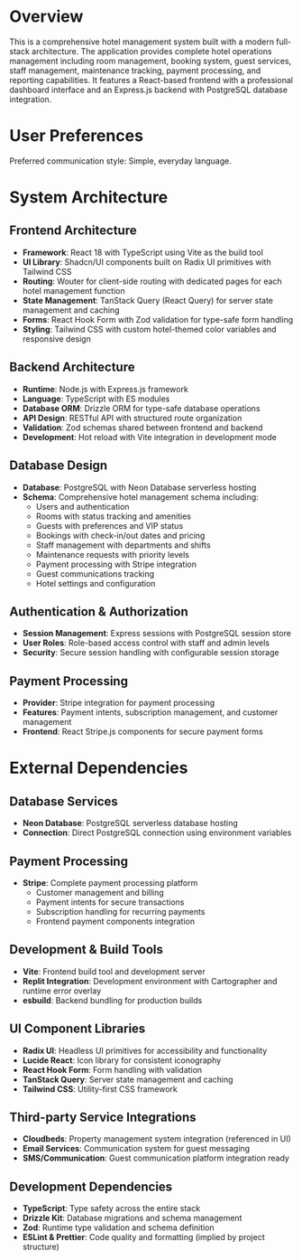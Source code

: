 # Overview

This is a comprehensive hotel management system built with a modern full-stack architecture. The application provides complete hotel operations management including room management, booking system, guest services, staff management, maintenance tracking, payment processing, and reporting capabilities. It features a React-based frontend with a professional dashboard interface and an Express.js backend with PostgreSQL database integration.

# User Preferences

Preferred communication style: Simple, everyday language.

# System Architecture

## Frontend Architecture
- **Framework**: React 18 with TypeScript using Vite as the build tool
- **UI Library**: Shadcn/UI components built on Radix UI primitives with Tailwind CSS
- **Routing**: Wouter for client-side routing with dedicated pages for each hotel management function
- **State Management**: TanStack Query (React Query) for server state management and caching
- **Forms**: React Hook Form with Zod validation for type-safe form handling
- **Styling**: Tailwind CSS with custom hotel-themed color variables and responsive design

## Backend Architecture
- **Runtime**: Node.js with Express.js framework
- **Language**: TypeScript with ES modules
- **Database ORM**: Drizzle ORM for type-safe database operations
- **API Design**: RESTful API with structured route organization
- **Validation**: Zod schemas shared between frontend and backend
- **Development**: Hot reload with Vite integration in development mode

## Database Design
- **Database**: PostgreSQL with Neon Database serverless hosting
- **Schema**: Comprehensive hotel management schema including:
  - Users and authentication
  - Rooms with status tracking and amenities
  - Guests with preferences and VIP status
  - Bookings with check-in/out dates and pricing
  - Staff management with departments and shifts
  - Maintenance requests with priority levels
  - Payment processing with Stripe integration
  - Guest communications tracking
  - Hotel settings and configuration

## Authentication & Authorization
- **Session Management**: Express sessions with PostgreSQL session store
- **User Roles**: Role-based access control with staff and admin levels
- **Security**: Secure session handling with configurable session storage

## Payment Processing
- **Provider**: Stripe integration for payment processing
- **Features**: Payment intents, subscription management, and customer management
- **Frontend**: React Stripe.js components for secure payment forms

# External Dependencies

## Database Services
- **Neon Database**: PostgreSQL serverless database hosting
- **Connection**: Direct PostgreSQL connection using environment variables

## Payment Processing
- **Stripe**: Complete payment processing platform
  - Customer management and billing
  - Payment intents for secure transactions
  - Subscription handling for recurring payments
  - Frontend payment components integration

## Development & Build Tools
- **Vite**: Frontend build tool and development server
- **Replit Integration**: Development environment with Cartographer and runtime error overlay
- **esbuild**: Backend bundling for production builds

## UI Component Libraries
- **Radix UI**: Headless UI primitives for accessibility and functionality
- **Lucide React**: Icon library for consistent iconography
- **React Hook Form**: Form handling with validation
- **TanStack Query**: Server state management and caching
- **Tailwind CSS**: Utility-first CSS framework

## Third-party Service Integrations
- **Cloudbeds**: Property management system integration (referenced in UI)
- **Email Services**: Communication system for guest messaging
- **SMS/Communication**: Guest communication platform integration ready

## Development Dependencies
- **TypeScript**: Type safety across the entire stack
- **Drizzle Kit**: Database migrations and schema management
- **Zod**: Runtime type validation and schema definition
- **ESLint & Prettier**: Code quality and formatting (implied by project structure)